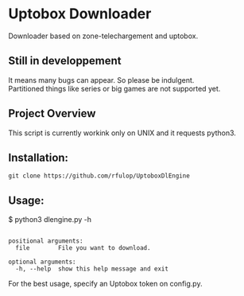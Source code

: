 # Uptobox Downloader
Downloader based on zone-telechargement and uptobox.

## Still in developpement
It means many bugs can appear. So please be indulgent.  
Partitioned things like series or big games are not supported yet.

## Project Overview
This script is currently workink only on UNIX and it requests python3.

## Installation:
```
git clone https://github.com/rfulop/UptoboxDlEngine
```

## Usage:
$ python3 dlengine.py -h
```usage: dlengine.py [-h] file

positional arguments:
  file        File you want to download.

optional arguments:
  -h, --help  show this help message and exit

```

For the best usage, specify an Uptobox token on config.py.

